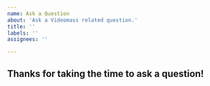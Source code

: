```yaml
---
name: Ask a Question
about: 'Ask a Videomass related question.'
title: ''
labels: ''
assignees: ''

---
```


## Thanks for taking the time to ask a question!

